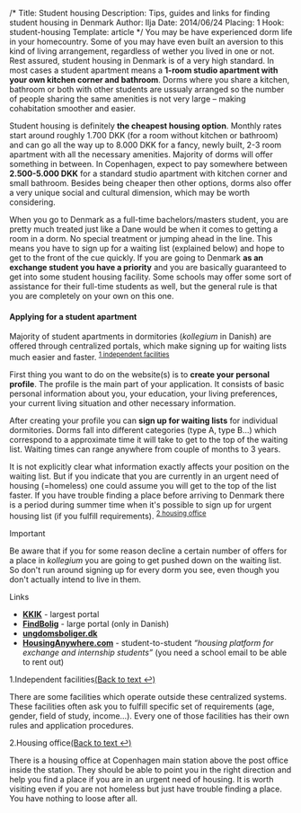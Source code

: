 /*
Title: Student housing
Description: Tips, guides and links for finding student housing in Denmark
Author: Ilja
Date: 2014/06/24
Placing: 1
Hook: student-housing
Template: article
*/
You may be have experienced dorm life in your homecountry. Some of you may have even built an aversion to this kind of living arrangement, regardless of wether you lived in one or not. Rest assured, student housing in Denmark is of a very high standard. In most cases a student apartment means a **1-room studio apartment with your own kitchen corner and bathroom**. Dorms where you share a kitchen, bathroom or both with other students are ussualy arranged so the number of people sharing the same amenities is not very large – making cohabitation smoother and easier.

Student housing is definitely **the cheapest housing option**. Monthly rates start around roughly 1.700 DKK (for a room without kitchen or bathroom) and can go all the way up to 8.000 DKK for a fancy, newly built, 2-3 room apartment with all the necessary amenities. Majority of dorms will offer something in between. In Copenhagen, expect to pay somewhere between **2.500-5.000 DKK** for a standard studio apartment with kitchen corner and small bathroom. Besides being cheaper then other options, dorms also offer a very unique social and cultural dimension, which may be worth considering.

When you go to Denmark as a full-time bachelors/masters student, you are pretty much treated just like a Dane would be when it comes to getting a room in a dorm. No special treatment or jumping ahead in the line. This means you have to sign up for a waiting list (explained below) and hope to get to the front of the cue quickly. If you are going to Denmark **as an exchange student you have a priority** and you are basically guaranteed to get into some student housing facility. Some schools may offer some sort of assistance for their full-time students as well, but the general rule is that you are completely on your own on this one.

#### Applying for a student apartment
Majority of student apartments in dormitories (*kollegium* in Danish) are offered through centralized portals, which make signing up for waiting lists much easier and faster. <sup id="facilities-anchor"><a href="#facilities" class="footnote-ref">1&nbsp;independent facilities</a></sup>

First thing you want to do on the website(s) is to **create your personal profile**. The profile is the main part of your application. It consists of basic personal information about you, your education, your living preferences, your current living situation and other necessary information.

After creating your profile you can **sign up for waiting lists** for individual dormitories. Dorms fall into different categories (type A, type B…) which correspond to a approximate time it will take to get to the top of the waiting list. Waiting times can range anywhere from couple of months to 3 years.

It is not explicitly clear what information exactly affects your position on the waiting list. But if you indicate that you are currently in an urgent need of housing (=homeless) one could assume you will get to the top of the list faster. If you have trouble finding a place before arriving to Denmark there is a period during summer time when it's possible to sign up for urgent housing list (if you fulfill requirements). <sup id="housing-office-anchor"><a href="#housing-office" class="footnote-ref">2&nbsp;housing office</a></sup>

<div class="box important">
<div class="box-title"><i class="icon-important"></i>Important</div>
<p>Be aware that if you for some reason decline a certain number of offers for a place in <em>kollegium</em> you are going to get pushed down on the waiting list. So don't run around signing up for every dorm you see, even though you don't actually intend to live in them.</p>
</div>

<div class="box links">
<div class="box-title"><i class="icon-link"></i>Links</div>
<ul>
<li><a href="http://www.kollegierneskontor.dk" target="_blank"><b>KKIK</b></a> - largest portal</li>
<li><a href="http://www.findbolig.nu" target="_blank"><b>FindBolig</b></a>  - large portal (only in Danish) </li>
<li><a href=http://www.ungdomsboliger.dk/?id=navigationskort&lang=en"" target="_blank"><b>ungdomsboliger.dk</b></a></li>
<li><a href="http://www.housinganywhere.com/" target="_blank"><b>HousingAnywhere.com</b></a> - student-to-student <em>“housing platform for exchange and internship students”</em> (you need a school email to be able to rent out) </li>
</ul>
</div>

<div class="footnotes">

<div id="facilities" class="footnote">
<div class="footnote-header"><span class="footnote-counter">1.</span>Independent facilities<a href="#facilities-anchor" rev="footnote" class="footnote-backref">(Back to text &#8617;)</a></div>
<p>There are some facilities which operate outside these centralized systems. These facilities often ask you to fulfill specific set of requirements (age, gender, field of study, income…). Every one of those facilities has their own rules and application procedures.</p>
</div>

<div id="housing-office" class="footnote">
<div class="footnote-header"><span class="footnote-counter">2.</span>Housing office<a href="#housing-office-anchor" rev="footnote" class="footnote-backref">(Back to text &#8617;)</a></div>
<p>There is a housing office at <href="http://maps.google.com/maps?q=K%C3%B8benhavns+Hovedbaneg%C3%A5rd,+Copenhagen,+Denmark&hl=en&ie=UTF8&ll=55.672478,12.563853&spn=0.014012,0.038581&sll=55.672962,12.563853&sspn=0.014012,0.038581&hq=K%C3%B8benhavns+Hovedbaneg%C3%A5rd,+Copenhagen,+Denmark&t=m&z=15" target="_blank">Copenhagen main station</a> above the post office inside the station. They should be able to point you in the right direction and help you find a place if you are in an urgent need of housing. It is worth visiting even if you are not homeless but just have trouble finding a place. You have nothing to loose after all.</p>
</div>

</div>

[^facilities]: There are some facilities which operate outside these centralized systems. These facilities often ask you to fulfill specific set of requirements (age, gender, field of study, income…). Every one of those facilities has their own rules and application procedures.

[^housing-office]: There is a housing office at <href="http://maps.google.com/maps?q=K%C3%B8benhavns+Hovedbaneg%C3%A5rd,+Copenhagen,+Denmark&hl=en&ie=UTF8&ll=55.672478,12.563853&spn=0.014012,0.038581&sll=55.672962,12.563853&sspn=0.014012,0.038581&hq=K%C3%B8benhavns+Hovedbaneg%C3%A5rd,+Copenhagen,+Denmark&t=m&z=15" target="_blank">Copenhagen main station</a> above the post office inside the station. They should be able to point you in the right direction and help you find a place if you are in an urgent need of housing. It is worth visiting even if you are not homeless but just have trouble finding a place. You have nothing to loose.

